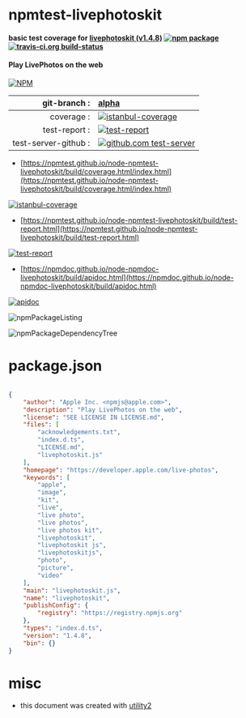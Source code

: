 # npmtest-livephotoskit

#### basic test coverage for  [livephotoskit (v1.4.8)](https://developer.apple.com/live-photos)  [![npm package](https://img.shields.io/npm/v/npmtest-livephotoskit.svg?style=flat-square)](https://www.npmjs.org/package/npmtest-livephotoskit) [![travis-ci.org build-status](https://api.travis-ci.org/npmtest/node-npmtest-livephotoskit.svg)](https://travis-ci.org/npmtest/node-npmtest-livephotoskit)

#### Play LivePhotos on the web

[![NPM](https://nodei.co/npm/livephotoskit.png?downloads=true&downloadRank=true&stars=true)](https://www.npmjs.com/package/livephotoskit)

| git-branch : | [alpha](https://github.com/npmtest/node-npmtest-livephotoskit/tree/alpha)|
|--:|:--|
| coverage : | [![istanbul-coverage](https://npmtest.github.io/node-npmtest-livephotoskit/build/coverage.badge.svg)](https://npmtest.github.io/node-npmtest-livephotoskit/build/coverage.html/index.html)|
| test-report : | [![test-report](https://npmtest.github.io/node-npmtest-livephotoskit/build/test-report.badge.svg)](https://npmtest.github.io/node-npmtest-livephotoskit/build/test-report.html)|
| test-server-github : | [![github.com test-server](https://npmtest.github.io/node-npmtest-livephotoskit/GitHub-Mark-32px.png)](https://npmtest.github.io/node-npmtest-livephotoskit/build/app/index.html) | | build-artifacts : | [![build-artifacts](https://npmtest.github.io/node-npmtest-livephotoskit/glyphicons_144_folder_open.png)](https://github.com/npmtest/node-npmtest-livephotoskit/tree/gh-pages/build)|

- [https://npmtest.github.io/node-npmtest-livephotoskit/build/coverage.html/index.html](https://npmtest.github.io/node-npmtest-livephotoskit/build/coverage.html/index.html)

[![istanbul-coverage](https://npmtest.github.io/node-npmtest-livephotoskit/build/screenCapture.buildCi.browser.%252Ftmp%252Fbuild%252Fcoverage.lib.html.png)](https://npmtest.github.io/node-npmtest-livephotoskit/build/coverage.html/index.html)

- [https://npmtest.github.io/node-npmtest-livephotoskit/build/test-report.html](https://npmtest.github.io/node-npmtest-livephotoskit/build/test-report.html)

[![test-report](https://npmtest.github.io/node-npmtest-livephotoskit/build/screenCapture.buildCi.browser.%252Ftmp%252Fbuild%252Ftest-report.html.png)](https://npmtest.github.io/node-npmtest-livephotoskit/build/test-report.html)

- [https://npmdoc.github.io/node-npmdoc-livephotoskit/build/apidoc.html](https://npmdoc.github.io/node-npmdoc-livephotoskit/build/apidoc.html)

[![apidoc](https://npmdoc.github.io/node-npmdoc-livephotoskit/build/screenCapture.buildCi.browser.%252Ftmp%252Fbuild%252Fapidoc.html.png)](https://npmdoc.github.io/node-npmdoc-livephotoskit/build/apidoc.html)

![npmPackageListing](https://npmtest.github.io/node-npmtest-livephotoskit/build/screenCapture.npmPackageListing.svg)

![npmPackageDependencyTree](https://npmtest.github.io/node-npmtest-livephotoskit/build/screenCapture.npmPackageDependencyTree.svg)



# package.json

```json

{
    "author": "Apple Inc. <npmjs@apple.com>",
    "description": "Play LivePhotos on the web",
    "license": "SEE LICENSE IN LICENSE.md",
    "files": [
        "acknowledgements.txt",
        "index.d.ts",
        "LICENSE.md",
        "livephotoskit.js"
    ],
    "homepage": "https://developer.apple.com/live-photos",
    "keywords": [
        "apple",
        "image",
        "kit",
        "live",
        "live photo",
        "live photos",
        "live photos kit",
        "livephotoskit",
        "livephotoskit js",
        "livephotoskitjs",
        "photo",
        "picture",
        "video"
    ],
    "main": "livephotoskit.js",
    "name": "livephotoskit",
    "publishConfig": {
        "registry": "https://registry.npmjs.org"
    },
    "types": "index.d.ts",
    "version": "1.4.8",
    "bin": {}
}
```



# misc
- this document was created with [utility2](https://github.com/kaizhu256/node-utility2)
